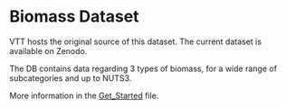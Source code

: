 # Biomass Dataset

VTT hosts the original source of this dataset. The current dataset is available on Zenodo.

The DB contains data regarding 3 types of biomass, for a wide range of subcategories and up to NUTS3.

More information in the [Get_Started](./Getting_started.md) file.
